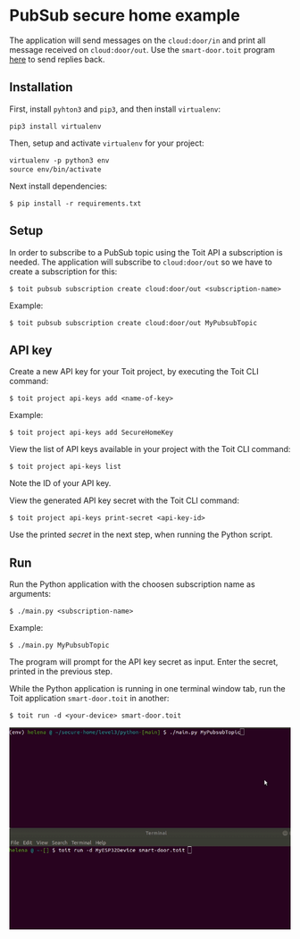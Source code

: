 # PubSub secure home example

The application will send messages on the `cloud:door/in` and print all message received on `cloud:door/out`.
Use the `smart-door.toit` program [here](https://github.com/toitware/secure-home/tree/main/level3/toit) to send replies back.

## Installation

First, install `pyhton3` and `pip3`, and then install `virtualenv`:

    pip3 install virtualenv

Then, setup and activate `virtualenv` for your project:

    virtualenv -p python3 env
    source env/bin/activate

Next install dependencies:

```
$ pip install -r requirements.txt
```

## Setup

In order to subscribe to a PubSub topic using the Toit API a subscription is needed.
The application will subscribe to `cloud:door/out` so we have to create a subscription for this:

```
$ toit pubsub subscription create cloud:door/out <subscription-name>
```

Example:

```
$ toit pubsub subscription create cloud:door/out MyPubsubTopic
```

## API key

Create a new API key for your Toit project, by executing the Toit CLI command:

```
$ toit project api-keys add <name-of-key>
```

Example:

```
$ toit project api-keys add SecureHomeKey
```

View the list of API keys available in your project with the Toit CLI command:

```
$ toit project api-keys list
```

Note the ID of your API key.

View the generated API key secret with the Toit CLI command:

```
$ toit project api-keys print-secret <api-key-id>
```

Use the printed *secret* in the next step, when running the Python script.

## Run

Run the Python application with the choosen subscription name as arguments:

```
$ ./main.py <subscription-name>
```

Example:

```
$ ./main.py MyPubsubTopic
```

The program will prompt for the API key secret as input. Enter the secret, printed in the previous step.

While the Python application is running in one terminal window tab, run the Toit application `smart-door.toit` in another:

```
$ toit run -d <your-device> smart-door.toit
```

![animation](./dooropen.gif)
